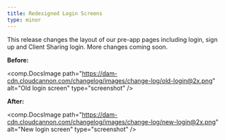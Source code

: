 ```yaml
---
title: Redesigned Login Screens
type: minor
---
```


This release changes the layout of our pre-app pages including login, sign up and Client Sharing login. More changes coming soon.

**Before:**

<comp.DocsImage path="https://dam-cdn.cloudcannon.com/changelog/images/change-log/old-login@2x.png" alt="Old login screen" type="screenshot" />

**After:**

<comp.DocsImage path="https://dam-cdn.cloudcannon.com/changelog/images/change-log/new-login@2x.png" alt="New login screen" type="screenshot" />
